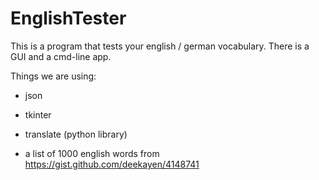 # EnglishTester

This is a program that tests your english / german vocabulary.
There is a GUI and a cmd-line app.

Things we are using:

* json

* tkinter

* translate (python library)

* a list of 1000 english words from https://gist.github.com/deekayen/4148741
